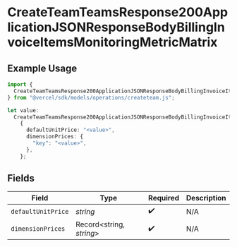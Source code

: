 # CreateTeamTeamsResponse200ApplicationJSONResponseBodyBillingInvoiceItemsMonitoringMetricMatrix

## Example Usage

```typescript
import {
  CreateTeamTeamsResponse200ApplicationJSONResponseBodyBillingInvoiceItemsMonitoringMetricMatrix,
} from "@vercel/sdk/models/operations/createteam.js";

let value:
  CreateTeamTeamsResponse200ApplicationJSONResponseBodyBillingInvoiceItemsMonitoringMetricMatrix =
    {
      defaultUnitPrice: "<value>",
      dimensionPrices: {
        "key": "<value>",
      },
    };
```

## Fields

| Field                    | Type                     | Required                 | Description              |
| ------------------------ | ------------------------ | ------------------------ | ------------------------ |
| `defaultUnitPrice`       | *string*                 | :heavy_check_mark:       | N/A                      |
| `dimensionPrices`        | Record<string, *string*> | :heavy_check_mark:       | N/A                      |